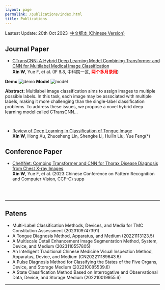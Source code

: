 ```yaml
---
layout: page
permalink: /publications/index.html
title: Publications
---
```


Lastest Update: 20th Oct 2023&nbsp;  [中文版本 (Chinese Version)](https://xinwu74.github.io/file/publications-zh/)

## Journal Paper

- [CTransCNN: A Hybrid Deep Learning Model Combining Transformer and CNN for Multilabel Medical Image Classification](https://xinwu74.github.io/mypaper/classification/20231203CTransCNN.pdf)<br>**Xin W**, Yue F, et al. (IF 8.8, 中科院一区, **<font color='red'>两个多月录用</font>**) <br>


**Demo**
![demo](https://xinwu74.github.io/images/demo.gif)
**Model**
![model](https://xinwu74.github.io/images/model.png)
  
**Abstract:** Multilabel image classification aims to assign images to multiple possible labels. In this task, each image may be associated with multiple labels, making it more challenging than the single-label classification problems. To address these issues, we propose a novel hybrid deep learning model called CTransCNN...

<br>


- [Review of Deep Learning in Classification of Tongue Image](https://xinwu74.github.io/mypaper/review/2022review.pdf)<br>**Xin W**, Hong Xu, Zhuosheng Lin, Shengke Li, Huilin Liu, Yue Feng(*)

## Conference Paper

- [CheXNet: Combing Transformer and CNN for Thorax Disease Diagnosis from Chest X-ray Images](https://xinwu74.github.io/mypaper/Conference/2023PRCV-CheXNet.pdf)<br>**Xin W**, Yue F, et al. (2023 Chinese Conference on Pattern Recognition and Computer Vision, CCF-C) [supp](https://xinwu74.github.io/mypaper/Conference/2023PRCV-CheXNet_Supp.pdf)<br>

<br>

<!-- ## Working Manuscript

- Detecting Multiple-mix-attack in IoT Networks through Reconstruction and Classiﬁcation Machine Learning Techniques<br>Sensors Journal (IF: 3.847). Under major modification.<br>

- Multi-objective Optimization Model Based on Analysis of Human-Land Relationship Coupling: A Case Study of the Masai Mara National Reserve<br>The 5th International Conference on Modeling, Simulation, Optimization and Algorithm. Under working. -->

<br>

---

## Patens

- Multi-Label Classification Methods, Devices, and Media for TMC Constitution Assessment (2023109747391)
- A Tongue Diagnosis Method, Apparatus, and Medium (20221113123.5)
- A Multiscale Detail Enhancement Image Segmentation Method, System, Device, and Medium (2023110557805)
- An Intelligent Traditional Chinese Medicine Visual Inspection Method, Apparatus, Device, and Medium (CN202211189643.6)
- A Pulse Diagnosis Method for Classifying the States of the Five Organs, Device, and Storage Medium (202210085539.6)
- A State Classification Method Based on Interrogative and Observational Data, Device, and Storage Medium (202210019955.6)

---

